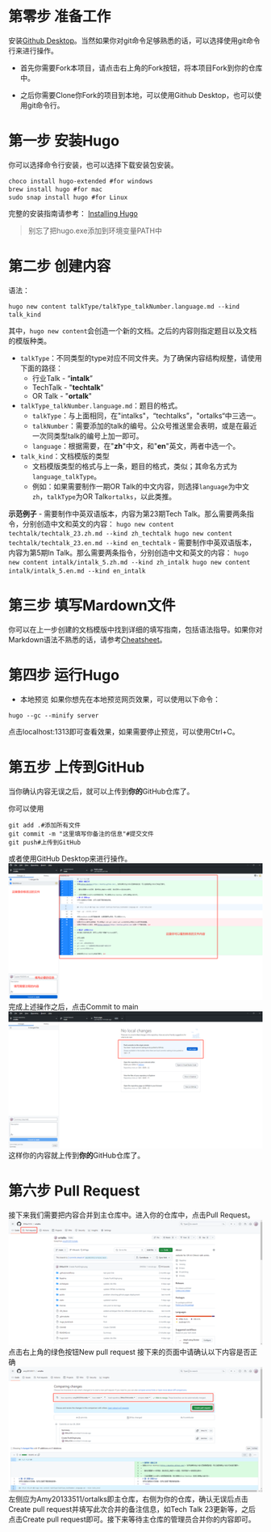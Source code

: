 # 第零步 准备工作
安装[Github Desktop](https://desktop.github.com/)。当然如果你对git命令足够熟悉的话，可以选择使用git命令行来进行操作。

- 首先你需要Fork本项目，请点击右上角的Fork按钮，将本项目Fork到你的仓库中。

- 之后你需要Clone你Fork的项目到本地，可以使用Github Desktop，也可以使用git命令行。
# 第一步 安装Hugo
你可以选择命令行安装，也可以选择下载安装包安装。
```shell
choco install hugo-extended #for windows
brew install hugo #for mac
sudo snap install hugo #for Linux
```
完整的安装指南请参考： [Installing Hugo](https://www.gohugo.org/doc/overview/installing/)
> 别忘了把hugo.exe添加到环境变量PATH中

# 第二步 创建内容
语法：
```shell
hugo new content talkType/talkType_talkNumber.language.md --kind talk_kind
```
其中，`hugo new content`会创造一个新的文档。之后的内容则指定题目以及文档的模版种类。
- `talkType`：不同类型的type对应不同文件夹。为了确保内容结构规整，请使用下面的路径：
    - 行业Talk - “**intalk**”
    - TechTalk - "**techtalk**"
    - OR Talk - "**ortalk**"
- `talkType_talkNumber.language.md`：题目的格式。
    - `talkType`：与上面相同，在"intalks"，“techtalks”，"ortalks“中三选一。
    - `talkNumber`：需要添加的talk的编号。公众号推送里会表明，或是在最近一次同类型talk的编号上加一即可。
    - `language`：根据需要，在"**zh**"中文，和"**en**"英文，两者中选一个。
- `talk_kind`：文档模版的类型
    - 文档模版类型的格式与上一条，题目的格式，类似；其命名方式为`language_talkType`。
    - 例如：如果需要制作一期OR Talk的中文内容，则选择`language`为中文`zh`，`talkType`为OR Talk`ortalks`，以此类推。

**示范例子**
    - 需要制作中英双语版本，内容为第23期Tech Talk。那么需要两条指令，分别创造中文和英文的内容：
    ```
    hugo new content techtalk/techtalk_23.zh.md --kind zh_techtalk
    hugo new content techtalk/techtalk_23.en.md --kind en_techtalk
    ```
    - 需要制作中英双语版本，内容为第5期In Talk。那么需要两条指令，分别创造中文和英文的内容：
    ```
    hugo new content intalk/intalk_5.zh.md --kind zh_intalk
    hugo new content intalk/intalk_5.en.md --kind en_intalk
    ```
    
# 第三步 填写Mardown文件
你可以在上一步创建的文档模版中找到详细的填写指南，包括语法指导。如果你对Markdown语法不熟悉的话，请参考[Cheatsheet](https://www.markdownguide.org/cheat-sheet/)。

# 第四步 运行Hugo
- 本地预览 如果你想先在本地预览网页效果，可以使用以下命令：
```shell
hugo --gc --minify server
```
点击localhost:1313即可查看效果，如果需要停止预览，可以使用Ctrl+C。

# 第五步 上传到GitHub
当你确认内容无误之后，就可以上传到**你的**GitHub仓库了。

你可以使用
```shell
git add .#添加所有文件
git commit -m "这里填写你备注的信息"#提交文件
git push#上传到GitHub
```
或者使用GitHub Desktop来进行操作。
![alt text](Readme/Readme4GithubDesktop.png)
完成上述操作之后，点击Commit to main
![alt text](Readme/PushOrigin.png)
这样你的内容就上传到**你的**GitHub仓库了。
# 第六步 Pull Request
接下来我们需要把内容合并到主仓库中。进入你的仓库中，点击Pull Request。
![alt text](Readme/pullRequest.png)
点击右上角的绿色按钮New pull request
接下来的页面中请确认以下内容是否正确
![alt text](Readme/pullRequest1.png)
左侧应为Amy20133511/ortalks即主仓库，右侧为你的仓库，确认无误后点击Create pull request并填写此次合并的备注信息，如Tech Talk 23更新等，之后点击Create pull request即可。接下来等待主仓库的管理员合并你的内容即可。
